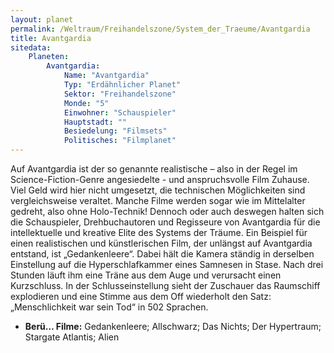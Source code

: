```yaml
---
layout: planet
permalink: /Weltraum/Freihandelszone/System_der_Traeume/Avantgardia
title: Avantgardia
sitedata:
    Planeten:
        Avantgardia:
            Name: "Avantgardia"
            Typ: "Erdähnlicher Planet"
            Sektor: "Freihandelszone"
            Monde: "5"
            Einwohner: "Schauspieler"
            Hauptstadt: ""
            Besiedelung: "Filmsets"
            Politisches: "Filmplanet"
---
```




Auf Avantgardia ist der so genannte realistische – also in der Regel im Science-Fiction-Genre angesiedelte - und anspruchsvolle Film Zuhause. Viel Geld wird hier nicht umgesetzt, die technischen Möglichkeiten sind vergleichsweise veraltet. Manche Filme werden sogar wie im Mittelalter gedreht, also ohne Holo-Technik! Dennoch oder auch deswegen halten sich die Schauspieler, Drehbuchautoren und Regisseure von Avantgardia für die intellektuelle und kreative Elite des Systems der Träume. Ein Beispiel für einen realistischen und künstlerischen Film, der unlängst auf Avantgardia entstand, ist „Gedankenleere“. Dabei hält die Kamera ständig in derselben Einstellung auf die Hyperschlafkammer eines Samnesen in Stase. Nach drei Stunden läuft ihm eine Träne aus dem Auge und verursacht einen Kurzschluss. In der Schlusseinstellung sieht der Zuschauer das Raumschiff explodieren und eine Stimme aus dem Off wiederholt den Satz: „Menschlichkeit war sein Tod“ in 502 Sprachen.

- **Berü… Filme:** Gedankenleere; Allschwarz; Das Nichts; Der Hypertraum; Stargate Atlantis; Alien
